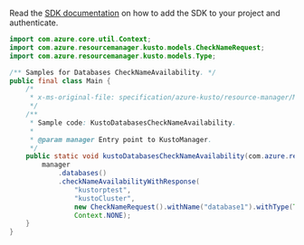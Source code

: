 Read the [SDK documentation](https://github.com/Azure/azure-sdk-for-java/blob/azure-resourcemanager-kusto_1.0.0-beta.4/sdk/kusto/azure-resourcemanager-kusto/README.md) on how to add the SDK to your project and authenticate.

```java
import com.azure.core.util.Context;
import com.azure.resourcemanager.kusto.models.CheckNameRequest;
import com.azure.resourcemanager.kusto.models.Type;

/** Samples for Databases CheckNameAvailability. */
public final class Main {
    /*
     * x-ms-original-file: specification/azure-kusto/resource-manager/Microsoft.Kusto/stable/2022-02-01/examples/KustoDatabasesCheckNameAvailability.json
     */
    /**
     * Sample code: KustoDatabasesCheckNameAvailability.
     *
     * @param manager Entry point to KustoManager.
     */
    public static void kustoDatabasesCheckNameAvailability(com.azure.resourcemanager.kusto.KustoManager manager) {
        manager
            .databases()
            .checkNameAvailabilityWithResponse(
                "kustorptest",
                "kustoCluster",
                new CheckNameRequest().withName("database1").withType(Type.MICROSOFT_KUSTO_CLUSTERS_DATABASES),
                Context.NONE);
    }
}
```
